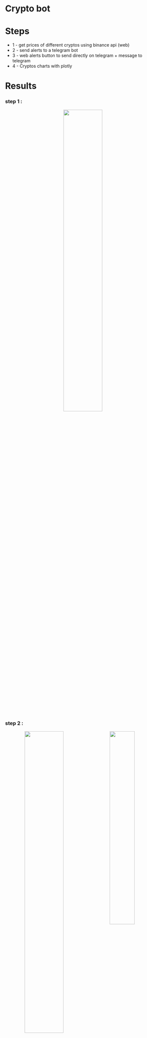 # Crypto bot
# Steps
* 1 - get prices of different cryptos using binance api (web)
* 2 - send alerts to a telegram bot
* 3 - web alerts button to send directly on telegram + message to telegram
* 4 - Cryptos charts with plotly
  
# Results
### step 1 :
<p align="center">
  <img align="center" width=50% src = "https://github.com/user-attachments/assets/4a1c103c-4ad9-48c3-a506-36e34e363849"/>
</p>

### step 2 :
<p align="center">
  <img align="left" width=50% src = "https://github.com/user-attachments/assets/baf7607d-5193-44ad-94f5-88b24f1ac5ea"/>
</p>
<p align="center">
  <img align="center" width=40% src = "https://github.com/user-attachments/assets/6a876df4-162c-41b8-88d7-c8eafa9e1a0f"/>
</p>

### step 3 :
``` to send a message on telegram, use this sentence in the terminal :```<br> ```Invoke-WebRequest -Uri "http://localhost:5001/send-message" -Method POST -Headers @{"Content-Type"="application/json"} -Body '{"message": "TO THE MOON, BUY NOW !!!!"}' ```
<p align="center">
  <img align="center" width=70% src = "https://github.com/user-attachments/assets/6764ff1c-2f8b-417e-8c12-f9b3e1d118bf"/>
</p> <br>

<p align="center">
  <img align="center" width=45% src = "https://github.com/user-attachments/assets/81d09197-5c0a-40b8-9f63-7efe6d654280"/>
</p>

<p align="center">
  <img align="center" width=40% src = "https://github.com/user-attachments/assets/5b7b90ac-f13a-4f7f-ad90-ae70f683b278"/>
</p>
<br>

### step 4 :
<p align="center">
  <img align="center" width=50% src = "https://github.com/user-attachments/assets/57aba833-a788-4113-ab44-928edcaabf64"/>
</p>

<p align="center">
  <img align="center" width=50% src = "https://github.com/user-attachments/assets/0dea9266-d83e-45e7-9ab7-8ed37c5abcbc"/>
</p>


